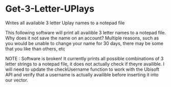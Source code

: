 # Get-3-Letter-UPlays
Writes all available 3 letter Uplay names to a notepad file


This following software will print all availible 3 letter names to a notepad file. 
Why does it not save the name on an account? Multiple reasons, such as you would be unable to change your name for 30 days, there may be some that you like than others, etc

NOTE : Software is broken! It currently prints all possible combinations of 3 letter strings to a notepad file, it does not actually check if theyre availible. 
I will need to update the checkUsername function to work with the Ubisoft API and verify that a username is actually availible before inserting it into our vector.
